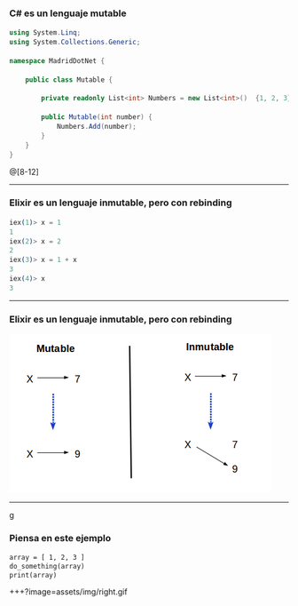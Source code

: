 ### C# es un lenguaje mutable #

```csharp
using System.Linq;
using System.Collections.Generic;

namespace MadridDotNet {

    public class Mutable {

        private readonly List<int> Numbers = new List<int>()  {1, 2, 3};

        public Mutable(int number) {
            Numbers.Add(number);
        }
    }
}
```
@[8-12]

---

### Elixir es un lenguaje inmutable, pero con rebinding

```elixir
iex(1)> x = 1
1
iex(2)> x = 2
2
iex(3)> x = 1 + x
3
iex(4)> x
3

```
---

### Elixir es un lenguaje inmutable, pero con rebinding

![Image-Absolute](assets/img/mutable_inmutable.png)

---
g

### Piensa en este ejemplo

```
array = [ 1, 2, 3 ]
do_something(array)
print(array)
```

+++?image=assets/img/right.gif


